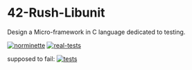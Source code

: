 # 42-Rush-Libunit
Design a Micro-framework in C language dedicated to testing.

[![norminette](https://github.com/Alexdelia/42-Rush-Libunit/actions/workflows/norminette.yml/badge.svg?branch=main)](https://github.com/Alexdelia/42-Rush-Libunit/actions/workflows/norminette.yml) [![real-tests](https://github.com/Alexdelia/42-Rush-Libunit/actions/workflows/real-tests.yml/badge.svg)](https://github.com/Alexdelia/42-Rush-Libunit/actions/workflows/real-tests.yml)

supposed to fail: [![tests](https://github.com/Alexdelia/42-Rush-Libunit/actions/workflows/tests.yml/badge.svg)](https://github.com/Alexdelia/42-Rush-Libunit/actions/workflows/tests.yml)
